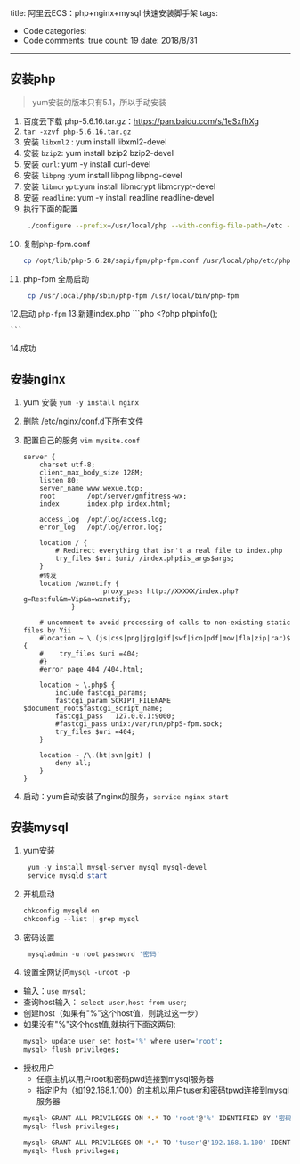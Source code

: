 title: 阿里云ECS：php+nginx+mysql 快速安装脚手架
tags: 
  - Code
categories: 
  - Code
comments: true
count: 19
date: 2018/8/31
---
  ## 安装php
> yum安装的版本只有5.1，所以手动安装

1. 百度云下载 php-5.6.16.tar.gz：https://pan.baidu.com/s/1eSxfhXg
2. `tar -xzvf php-5.6.16.tar.gz`
3. 安装 `libxml2` : yum install libxml2-devel
4. 安装 `bzip2`: yum install bzip2 bzip2-devel
5. 安装  `curl`: yum -y install curl-devel
6. 安装 `libpng` :yum install libpng libpng-devel
7. 安装 `libmcrypt`:yum install libmcrypt libmcrypt-devel
8. 安装 `readline`: yum -y install readline readline-devel
9. 执行下面的配置
    ```bash
     ./configure --prefix=/usr/local/php --with-config-file-path=/etc --enable-inline-optimization --disable-debug --disable-rpath --enable-shared --enable-opcache --enable-fpm --with-fpm-user=www --with-fpm-group=www --with-mysql=mysqlnd --with-mysqli=mysqlnd --with-pdo-mysql=mysqlnd --with-gettext --enable-mbstring --with-iconv --with-mcrypt --with-mhash --with-openssl --enable-bcmath --enable-soap --enable-pcntl --enable-shmop --enable-sysvmsg --enable-sysvsem --enable-sysvshm --enable-sockets --with-curl --with-zlib --enable-zip --with-bz2 --with-readline --without-sqlite3 --without-pdo-sqlite --with-pear --with-gd
    ```
10. 复制php-fpm.conf
    ```bash
    cp /opt/lib/php-5.6.28/sapi/fpm/php-fpm.conf /usr/local/php/etc/php-fpm.conf
    ```
11. php-fpm 全局启动
    ```bash
     cp /usr/local/php/sbin/php-fpm /usr/local/bin/php-fpm
    ```
12.启动 `php-fpm`
13.新建index.php
    ```php
    <?php
    phpinfo();
    
    ```
14.成功


## 安装nginx
1. yum 安装 `yum -y install nginx`
2. 删除 /etc/nginx/conf.d下所有文件
3. 配置自己的服务 `vim mysite.conf`

    ```roboconf
    server {
        charset utf-8;
        client_max_body_size 128M;
        listen 80; 
        server_name www.wexue.top;
        root        /opt/server/gmfitness-wx;
        index       index.php index.html;
        
        access_log  /opt/log/access.log;
        error_log   /opt/log/error.log;
    
        location / {
            # Redirect everything that isn't a real file to index.php
            try_files $uri $uri/ /index.php$is_args$args;
        }
        #转发
        location /wxnotify {
                        proxy_pass http://XXXXX/index.php?g=Restful&m=Vip&a=wxnotify;
                }
    
        # uncomment to avoid processing of calls to non-existing static files by Yii
        #location ~ \.(js|css|png|jpg|gif|swf|ico|pdf|mov|fla|zip|rar)$ {
        #    try_files $uri =404;
        #}
        #error_page 404 /404.html;
    
        location ~ \.php$ {
            include fastcgi_params;
            fastcgi_param SCRIPT_FILENAME $document_root$fastcgi_script_name;
            fastcgi_pass   127.0.0.1:9000;
            #fastcgi_pass unix:/var/run/php5-fpm.sock;
            try_files $uri =404;
        }
    
        location ~ /\.(ht|svn|git) {
            deny all;
        }
    }
    ```
4. 启动：yum自动安装了nginx的服务，`service nginx start` 

## 安装mysql
 1. yum安装
    ```powershell
     yum -y install mysql-server mysql mysql-devel
     service mysqld start
    ```
2. 开机启动
    ```powershell
    chkconfig mysqld on
    chkconfig --list | grep mysql
    ```
3. 密码设置
    ```powershell
     mysqladmin -u root password '密码'
    ```
4. 设置全网访问`mysql -uroot -p`
- 输入：`use mysql`;
- 查询host输入： `select user,host from user`;
- 创建host（如果有"%"这个host值，则跳过这一步）
- 如果没有"%"这个host值,就执行下面这两句:
    ```bash
    mysql> update user set host='%' where user='root';
    mysql> flush privileges;
    ```
- 授权用户
	- 任意主机以用户root和密码pwd连接到mysql服务器
	- 指定IP为（如192.168.1.100）的主机以用户tuser和密码tpwd连接到mysql服务器
    ```bash
    mysql> GRANT ALL PRIVILEGES ON *.* TO 'root'@'%' IDENTIFIED BY '密码' WITH GRANT OPTION;
    mysql> flush privileges;
    
    mysql> GRANT ALL PRIVILEGES ON *.* TO 'tuser'@'192.168.1.100' IDENTIFIED BY '密码' WITH GRANT OPTION; 
    mysql> flush privileges;
    ```
